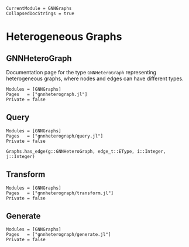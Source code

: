 ```@meta
CurrentModule = GNNGraphs
CollapsedDocStrings = true
```

# Heterogeneous Graphs


## GNNHeteroGraph
Documentation page for the type `GNNHeteroGraph` representing heterogeneous graphs, where  nodes and edges can have different types.

```@autodocs
Modules = [GNNGraphs]
Pages   = ["gnnheterograph.jl"]
Private = false
```

## Query

```@autodocs
Modules = [GNNGraphs]
Pages   = ["gnnheterograph/query.jl"]
Private = false
```

```@docs
Graphs.has_edge(g::GNNHeteroGraph, edge_t::EType, i::Integer, j::Integer)
```
## Transform

```@autodocs
Modules = [GNNGraphs]
Pages   = ["gnnheterograph/transform.jl"]
Private = false
```

## Generate

```@autodocs
Modules = [GNNGraphs]
Pages   = ["gnnheterograph/generate.jl"]
Private = false
```
